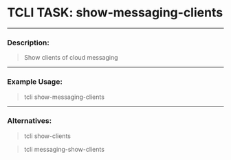 # TCLI TASK: show-messaging-clients

---
### Description:
> Show clients of cloud messaging

---
### Example Usage:
> tcli show-messaging-clients

---
### Alternatives:
> tcli show-clients

> tcli messaging-show-clients
